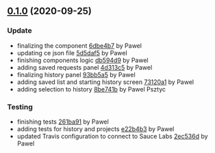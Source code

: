 <a name="0.1.0"></a>
## [0.1.0](https://github.com/advanced-rest-client/requests-list/compare/0.0.1...0.1.0) (2020-09-25)

### Update

* finalizing the component [6dbe4b7](https://github.com/advanced-rest-client/requests-list/commit/6dbe4b74b68cf2d258cc38a825253f4cb99883d8) by Pawel
* updating ce json file [5d5daf5](https://github.com/advanced-rest-client/requests-list/commit/5d5daf59594e790c748d091df2c54cf6cc29ca87) by Pawel
* finishing components logic [db594d9](https://github.com/advanced-rest-client/requests-list/commit/db594d976a6388c6cbd0562f127eb715f3d5fcbc) by Pawel
* adding saved requests panel [4d313c5](https://github.com/advanced-rest-client/requests-list/commit/4d313c586d96b8c633a5be12e6e1dcc9c398183d) by Pawel
* finalizing history panel [93bb5a5](https://github.com/advanced-rest-client/requests-list/commit/93bb5a57f19da12abcad5a11991f5f3685164de7) by Pawel
* adding saved list and starting history screen [73120a1](https://github.com/advanced-rest-client/requests-list/commit/73120a17a3851cac327bb99669b446d092deee0d) by Pawel
* adding selection to history [8be741b](https://github.com/advanced-rest-client/requests-list/commit/8be741b430f191be6359047916571a50fe87641f) by Pawel Psztyc


### Testing

* finishing tests [261ba91](https://github.com/advanced-rest-client/requests-list/commit/261ba91b56e473adbf0ba815ae46e460fe36e3d9) by Pawel
* adding tests for history and projects [e22b4b3](https://github.com/advanced-rest-client/requests-list/commit/e22b4b3b4caf754015b880ce53a5da34cdf42bd8) by Pawel
* updated Travis configuration to connect to Sauce Labs [2ec536d](https://github.com/advanced-rest-client/requests-list/commit/2ec536d878e494fbfd3d47d24fc29e7e17ab5c7f) by Pawel


